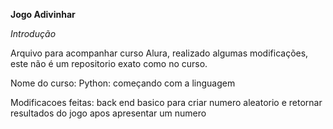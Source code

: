 **Jogo Adivinhar**

_Introdução_

Arquivo para acompanhar curso Alura, realizado algumas modificações, este não é um repositorio exato como no curso.

Nome do curso: Python: começando com a linguagem

Modificacoes feitas: back end basico para criar numero aleatorio e retornar resultados do jogo apos apresentar um numero
